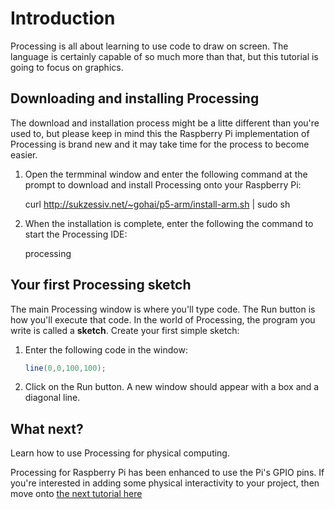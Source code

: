 # Introduction

Processing is all about learning to use code to draw on screen. The language is certainly capable of so much more than that, but this tutorial is going to focus on graphics.

## Downloading and installing Processing

The download and installation process might be a litte different than you're used to, but please keep in mind this the Raspberry Pi implementation of Processing is brand new and it may take time for the process to become easier.

1. Open the termminal window and enter the following command at the prompt to download and install Processing onto your Raspberry Pi:

    curl http://sukzessiv.net/~gohai/p5-arm/install-arm.sh | sudo sh

1. When the installation is complete, enter the following the command to start the Processing IDE:

    processing

## Your first Processing sketch

The main Processing window is where you'll type code. The Run button is how you'll execute that code. In the world of Processing, the program you write is called a **sketch**. Create your first simple sketch:

1. Enter the following code in the window:

	```java
	line(0,0,100,100);
	```

1. Click on the Run button. A new window should appear with a box and a diagonal line.

## What next?

Learn how to use Processing for physical computing.

Processing for Raspberry Pi has been enhanced to use the Pi's GPIO pins. If you're interested in adding some physical interactivity to your project, then move onto [the next tutorial here](worksheet-2.md)
